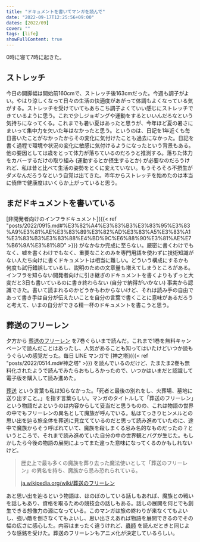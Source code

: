 ```yaml
---
title: "ドキュメントを書いてマンガを読んで"
date: "2022-09-17T12:25:56+09:00"
dates: [2022/09]
cover: ""
tags: [life]
showFullContent: true
---
```


0時に寝て7時に起きた。

## ストレッチ

今日の開脚幅は開始前160cmで、ストレッチ後163cmだった。今週も調子がよい。やはり涼しくなって日々の生活の快適度があがって体調もよくなっている気がする。ストレッチを受けていてもあちこち調子よくていい感じにストレッチできているように思う。これで少しジョギングや運動をするといいんだろなという気持ちになってくる。これまでも暑い夏はあったと思うが、今年ほど夏の暑さにまいって集中力を欠いた年はなかったと思う。というのは、日記を1年近くも毎日書いたことがなかったからその変化に気付けたことも過去になかった。日記を書く過程で環境や状況の変化に敏感に気付けるようになったという背景もある。他の要因としては歳をとって体力が落ちているのだろうと推測する。落ちた体力をカバーするだけの取り組み (運動するとか摂生するとか) が必要なのだろうけれど、私は昔と比べて生活の姿勢をとくに変えていない。もうそろそろ不摂生がダメなんだろうなという自覚は出てきた。昨年からストレッチを始めたのは本当に僥倖で健康度はいくらか上がっていると思う。

## まだドキュメントを書いている

[非開発者向けのインフラドキュメント]({{< ref "posts/2022/0915.md#%E3%82%A4%E3%83%B3%E3%83%95%E3%83%A9%E3%81%AE%E3%83%89%E3%82%AD%E3%83%A5%E3%83%A1%E3%83%B3%E3%83%88%E4%BD%9C%E6%88%90%E3%81%AE%E7%B6%9A%E3%81%8D" >}}) がなかなか完成に至らない。厳密に書くわけでもなく、嘘を書くわけでもなく、重要なことのみを専門用語を使わずに技術知識がない人たち向けに書くドキュメントは相当に難しい。どういう構成にするかも何度も試行錯誤しているし、説明のための文章量も増えてしまうところがある。インフラを知らない開発者向けに引き継ぎのドキュメントを書くよりもずっと大変だと3日も書いているのに書き終わらない (自分で納得がいかない) 事実から認識できた。書いて読まれるのかどうかもわからないけど、それは読み手の自由であって書き手は自分が伝えたいことを自分の言葉で書くことに意味があるだろうと考えて、いまの自分ができる精一杯のドキュメントを書こうと思う。

## 葬送のフリーレン

夕方から [葬送のフリーレン](https://websunday.net/work/708/) を7巻ぐらいまで読んだ。これまで1巻を無料キャンペーンで読んだことはあったし、人気があることも知ってはいたけどいつか読もうぐらいの感覚だった。毎日 LINE マンガで [神之塔]({{< ref "posts/2022/0514.md#神之塔" >}}) を読んでいるのだけど、たまたま2巻も無料化されたようで読んでみたらおもしろかったので、いつかはいまだと認識して電子版を購入して読み進めた。

[葬送](https://ja.wikipedia.org/wiki/%E8%91%AC%E9%80%81) という言葉も私は知らなかった。「死者と最後の別れをし、火葬場、墓地に送り出すこと。」を指す言葉らしい。マンガのタイトルして「葬送のフリーレン」という物語だよというのは内容からして妥当だと思うものの、これは物語の世界の中でもフリーレンの異名として魔族が呼んでいる。私はてっきりヒンメルとの思い出を辿る旅全体を葬送に見立てているのだと思って読み進めていたのに、途中で魔族からそう呼ばれていて、魔族を殺しまくる忌み名的なものだったの？というところで、それまで読み進めていた自分の中の世界観とバグが生じた。もしかしたら今後の物語の展開によってまた違った意味になってくるのかもしれないけど。

> 歴史上で最も多くの魔族を葬り去った魔法使いとして「葬送のフリーレン」の異名を持ち、魔族から忌み恐れられている。
> 
> [ja.wikipedia.org/wiki/葬送のフリーレン](https://ja.wikipedia.org/wiki/%E8%91%AC%E9%80%81%E3%81%AE%E3%83%95%E3%83%AA%E3%83%BC%E3%83%AC%E3%83%B3)

あと思い出を辿るという物語は、ほのぼのしている話しもあれば、魔族との戦いを話しもあり、資格を取るための競技会の話しもある。話しの展開を何とでも創生できる想像力の源になっている。このマンガは旅の終わりが来なくてもよいし、強い敵を倒さなくてもよいし、思い出さえあれば物語を展開できるのでその幅の広さに感心した。内容はまったく違うけれど、[蟲師](https://www.mushishi-anime.com/) を読んだときと同じような感銘を受けた。葬送のフリーレンもアニメ化が決定しているらしい。
